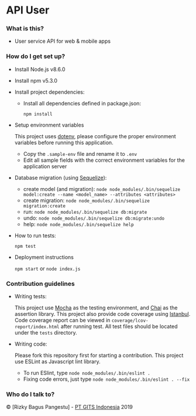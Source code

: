 # API User #

### What is this? ###

* User service API for web & mobile apps

### How do I get set up? ###

* Install Node.js v8.6.0

* Install npm v5.3.0
    
* Install project dependencies:
    
    - Install all dependencies defined in package.json:
    
        `npm install`
    
* Setup environment variables

    This project uses [dotenv](https://www.npmjs.com/package/dotenv), please configure the proper environment variables before running this application.
    
    - Copy the `.sample-env` file and rename it to `.env`
    - Edit all sample fields with the correct environment variables for the application server
    
* Database migration (using [Sequelize](http://docs.sequelizejs.com)):

    - create model (and migration): `node node_modules/.bin/sequelize model:create --name <model_name> --attributes <attributes>`
    - create migration: `node node_modules/.bin/sequelize migration:create`
    - run: `node node_modules/.bin/sequelize db:migrate`
    - undo: `node node_modules/.bin/sequelize db:migrate:undo`
    - help: `node node_modules/.bin/sequelize help`

* How to run tests:

    `npm test`

* Deployment instructions

    `npm start` or `node index.js`    

### Contribution guidelines ###

* Writing tests:

    This project use [Mocha](http://mochajs.org/) as the testing environment, and [Chai](http://chaijs.com/) as the assertion library.
    This project also provide code coverage using [Istanbul](https://www.npmjs.com/package/istanbul).
    Code coverage report can be viewed in `coverage/lcov-report/index.html` after running test.
    All test files should be located under the `tests` directory.

* Writing code:

    Please fork this repository first for starting a contribution. This project use ESLint as Javascript lint library.
    
    - To run ESlint, type `node node_modules/.bin/eslint .`
    - Fixing code errors, just type `node node_modules/.bin/eslint . --fix`

### Who do I talk to? ###

&copy; [Rizky Bagus Pangestu] - [PT GITS Indonesia](https://gits.co.id) 2019